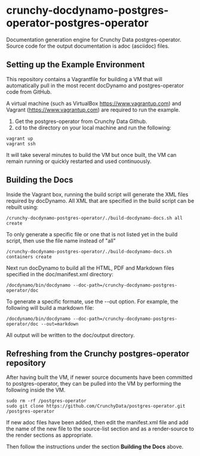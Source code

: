 # crunchy-docdynamo-postgres-operator-postgres-operator
Documentation generation engine for Crunchy Data postgres-operator. Source code for the output documentation is adoc (asciidoc) files.

## Setting up the Example Environment
This repository contains a Vagrantfile for building a VM that will automatically pull in the most recent docDynamo and postgres-operator code from GitHub.

A virtual machine (such as VirtualBox https://www.vagrantup.com) and Vagrant (https://www.vagrantup.com) are required to run the example.

1. Get the postgres-operator from Crunchy Data Github.
2. cd to the directory on your local machine and run the following:

```
vagrant up
vagrant ssh
```

It will take several minutes to build the VM but once built, the VM can remain running or quickly restarted and used continuously.

## Building the Docs
Inside the Vagrant box, running the build script will generate the XML files required by docDynamo. All XML that are specified in the build script can be rebuilt using:

```
/crunchy-docdynamo-postgres-operator/./build-docdynamo-docs.sh all create
```

To only generate a specific file or one that is not listed yet in the build script, then use the file name instead of "all"

```
/crunchy-docdynamo-postgres-operator/./build-docdynamo-docs.sh containers create
```

Next run docDynamo to build all the HTML, PDF and Markdown files specified in the doc/manifest.xml directory:

```
/docdynamo/bin/docdynamo --doc-path=/crunchy-docdynamo-postgres-operator/doc
```

To generate a specific formate, use the --out option. For example, the following will build a markdown file:

```
/docdynamo/bin/docdynamo --doc-path=/crunchy-docdynamo-postgres-operator/doc --out=markdown
```

All output will be written to the doc/output directory.

## Refreshing from the Crunchy postgres-operator repository
After having built the VM, if newer source documents have been committed to postgres-operator, they can be pulled into the VM by performing the following inside the VM.

```
sudo rm -rf /postgres-operator
sudo git clone https://github.com/CrunchyData/postgres-operator.git /postgres-operator
```

If new adoc files have been added, then edit the manifest.xml file and add the name of the new file to the source-list section and as a render-source to the render sections as appropriate.

Then follow the instructions under the section **Building the Docs** above.
